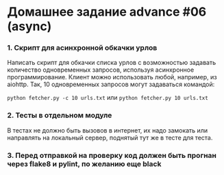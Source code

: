 # Домашнее задание advance #06 (async)

### 1. Скрипт для асинхронной обкачки урлов
Написать скрипт для обкачки списка урлов с возможностью задавать количество одновременных запросов, используя асинхронное программирование.
Клиент можно использовать любой, например, из aiohttp.
Так, 10 одновременных запросов могут задаваться командой:

`python fetcher.py -c 10 urls.txt`
или
`python fetcher.py 10 urls.txt`

### 2. Тесты в отдельном модуле
В тестах не должно быть вызовов в интернет, их надо замокать или направлять на локальный сервер, поднятый тут же в тесте для теста.

### 3. Перед отправкой на проверку код должен быть прогнан через flake8 и pylint, по желанию еще black
